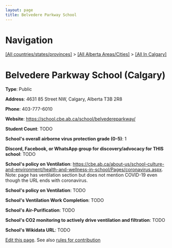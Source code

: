 ```yaml
---
layout: page
title: Belvedere Parkway School
---
```

# Navigation

[[All countries/states/provinces]](../../..) > [[All Alberta Areas/Cities]](../..) > [[All In Calgary]](..)

# Belvedere Parkway School (Calgary)

**Type**: Public

**Address**: 4631 85 Street NW, Calgary, Alberta T3B 2R8

**Phone**: 403-777-6010

**Website**: <https://school.cbe.ab.ca/school/belvedereparkway/>

**Student Count**: TODO

**School's overall airborne virus protection grade (0-5)**: 1

**Discord, Facebook, or WhatsApp group for discovery/advocacy for THIS school**: TODO

**School's policy on Ventilation**: <https://cbe.ab.ca/about-us/school-culture-and-environment/health-and-wellness-in-school/Pages/coronavirus.aspx>. Note: page has ventilation section but does not mention COVID-19 even though the URL ends with coronavirus.

**School's policy on Ventilation**: TODO

**School's Ventilation Work Completion**: TODO

**School's Air-Purification**: TODO

**School's CO2 monitoring to actively drive ventilation and filtration**: TODO

**School's Wikidata URL**: TODO


[Edit this page](https://github.com/ventilate-schools/AB/edit/main/./Calgary/Belvedere_Parkway_School.md). See also [rules for contribution](../../../contribution-rules/)